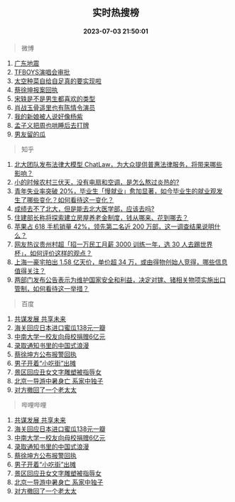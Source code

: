 <div align="center"><h2>实时热搜榜</h2><h4>2023-07-03 21:50:01</h4></div>

> 微博  

1. [广东地震](https://s.weibo.com/weibo?q=%E5%B9%BF%E4%B8%9C%E5%9C%B0%E9%9C%87&t=31&band_rank=1&Refer=top)<br />
2. [TFBOYS演唱会审批](https://s.weibo.com/weibo?q=TFBOYS%E6%BC%94%E5%94%B1%E4%BC%9A%E5%AE%A1%E6%89%B9&t=31&band_rank=2&Refer=top)<br />
3. [太空种菜自给自足真的要实现啦](https://s.weibo.com/weibo?q=%23%E5%A4%AA%E7%A9%BA%E7%A7%8D%E8%8F%9C%E8%87%AA%E7%BB%99%E8%87%AA%E8%B6%B3%E7%9C%9F%E7%9A%84%E8%A6%81%E5%AE%9E%E7%8E%B0%E5%95%A6%23&t=31&band_rank=3&Refer=top)<br />
4. [蔡徐坤报案回执](https://s.weibo.com/weibo?q=%23%E8%94%A1%E5%BE%90%E5%9D%A4%E6%8A%A5%E6%A1%88%E5%9B%9E%E6%89%A7%23&t=31&band_rank=4&Refer=top)<br />
5. [宋轶是不是男生都喜欢的类型](https://s.weibo.com/weibo?q=%23%E5%AE%8B%E8%BD%B6%E6%98%AF%E4%B8%8D%E6%98%AF%E7%94%B7%E7%94%9F%E9%83%BD%E5%96%9C%E6%AC%A2%E7%9A%84%E7%B1%BB%E5%9E%8B%23&t=31&band_rank=5&Refer=top)<br />
6. [肖战玉骨遥里也有陈情令演员](https://s.weibo.com/weibo?q=%23%E8%82%96%E6%88%98%E7%8E%89%E9%AA%A8%E9%81%A5%E9%87%8C%E4%B9%9F%E6%9C%89%E9%99%88%E6%83%85%E4%BB%A4%E6%BC%94%E5%91%98%23&t=31&band_rank=6&Refer=top)<br />
7. [我的新娘被人说好像杨紫](https://s.weibo.com/weibo?q=%23%E6%88%91%E7%9A%84%E6%96%B0%E5%A8%98%E8%A2%AB%E4%BA%BA%E8%AF%B4%E5%A5%BD%E5%83%8F%E6%9D%A8%E7%B4%AB%23&t=31&band_rank=7&Refer=top)<br />
8. [孟子义把周也哄睡后去打牌](https://s.weibo.com/weibo?q=%23%E5%AD%9F%E5%AD%90%E4%B9%89%E6%8A%8A%E5%91%A8%E4%B9%9F%E5%93%84%E7%9D%A1%E5%90%8E%E5%8E%BB%E6%89%93%E7%89%8C%23&t=31&band_rank=8&Refer=top)<br />
9. [男友留的瓜](https://s.weibo.com/weibo?q=%E7%94%B7%E5%8F%8B%E7%95%99%E7%9A%84%E7%93%9C&t=31&band_rank=9&Refer=top)<br />

> 知乎  

1. [北大团队发布法律大模型 ChatLaw，为大众提供普惠法律服务，将带来哪些影响？](https://www.zhihu.com/question/610072848)<br />
2. [小的时候农村三伏天，没有电扇和空调，是怎么熬过炎热的?](https://www.zhihu.com/question/608934044)<br />
3. [青年失业率突破 20%，毕业生「慢就业」愈加显著，如今毕业生的就业观发生了哪些变化？如何看待这一变化？](https://www.zhihu.com/question/608938944)<br />
4. [成绩去不了北大，但是能去北大医学部，应该去吗?](https://www.zhihu.com/question/609084243)<br />
5. [住建部长称将探索建立房屋养老金制度，钱从哪来、花到哪去？](https://www.zhihu.com/theater/25765)<br />
6. [苹果占 618 手机销量 42%，领先第二名近 200 万部，这一调查结果说明什么？](https://www.zhihu.com/question/609145071)<br />
7. [网友热议贵州村超「招一万民工月薪 3000 训练一年，选 30 人去踢世界杯」，如何评价这样的观点？](https://www.zhihu.com/question/610056090)<br />
8. [上海一豪宅拍出 1.58 亿天价，单价超 34 万，或由得物创始人竞得，哪些信息值得关注？](https://www.zhihu.com/question/610023999)<br />
9. [两部门发布公告表示为维护国家安全和利益，决定对镓、锗相关物项实施出口管制，如何看待这一举措？](https://www.zhihu.com/question/610105939)<br />

> 百度  

1. [共谋发展 共享未来](https://www.baidu.com/s?wd=%E5%85%B1%E8%B0%8B%E5%8F%91%E5%B1%95+%E5%85%B1%E4%BA%AB%E6%9C%AA%E6%9D%A5&sa=fyb_news&rsv_dl=fyb_news)<br />
2. [海关回应日本进口蜜瓜138元一瓣](https://www.baidu.com/s?wd=%E6%B5%B7%E5%85%B3%E5%9B%9E%E5%BA%94%E6%97%A5%E6%9C%AC%E8%BF%9B%E5%8F%A3%E8%9C%9C%E7%93%9C138%E5%85%83%E4%B8%80%E7%93%A3&sa=fyb_news&rsv_dl=fyb_news)<br />
3. [中南大学一校友向母校捐赠6亿元](https://www.baidu.com/s?wd=%E4%B8%AD%E5%8D%97%E5%A4%A7%E5%AD%A6%E4%B8%80%E6%A0%A1%E5%8F%8B%E5%90%91%E6%AF%8D%E6%A0%A1%E6%8D%90%E8%B5%A06%E4%BA%BF%E5%85%83&sa=fyb_news&rsv_dl=fyb_news)<br />
4. [录取通知书里的中国式浪漫](https://www.baidu.com/s?wd=%E5%BD%95%E5%8F%96%E9%80%9A%E7%9F%A5%E4%B9%A6%E9%87%8C%E7%9A%84%E4%B8%AD%E5%9B%BD%E5%BC%8F%E6%B5%AA%E6%BC%AB&sa=fyb_news&rsv_dl=fyb_news)<br />
5. [蔡徐坤方公布报警回执](https://www.baidu.com/s?wd=%E8%94%A1%E5%BE%90%E5%9D%A4%E6%96%B9%E5%85%AC%E5%B8%83%E6%8A%A5%E8%AD%A6%E5%9B%9E%E6%89%A7&sa=fyb_news&rsv_dl=fyb_news)<br />
6. [男子开着“小吃街”出摊](https://www.baidu.com/s?wd=%E7%94%B7%E5%AD%90%E5%BC%80%E7%9D%80%E2%80%9C%E5%B0%8F%E5%90%83%E8%A1%97%E2%80%9D%E5%87%BA%E6%91%8A&sa=fyb_news&rsv_dl=fyb_news)<br />
7. [景区回应丑女文字雕塑被指辱女](https://www.baidu.com/s?wd=%E6%99%AF%E5%8C%BA%E5%9B%9E%E5%BA%94%E4%B8%91%E5%A5%B3%E6%96%87%E5%AD%97%E9%9B%95%E5%A1%91%E8%A2%AB%E6%8C%87%E8%BE%B1%E5%A5%B3&sa=fyb_news&rsv_dl=fyb_news)<br />
8. [北京一导游中暑身亡 系家中独子](https://www.baidu.com/s?wd=%E5%8C%97%E4%BA%AC%E4%B8%80%E5%AF%BC%E6%B8%B8%E4%B8%AD%E6%9A%91%E8%BA%AB%E4%BA%A1+%E7%B3%BB%E5%AE%B6%E4%B8%AD%E7%8B%AC%E5%AD%90&sa=fyb_news&rsv_dl=fyb_news)<br />
9. [对方撤回了一个老太太](https://www.baidu.com/s?wd=%E5%AF%B9%E6%96%B9%E6%92%A4%E5%9B%9E%E4%BA%86%E4%B8%80%E4%B8%AA%E8%80%81%E5%A4%AA%E5%A4%AA&sa=fyb_news&rsv_dl=fyb_news)<br />

> 哔哩哔哩  

1. [共谋发展 共享未来](https://www.baidu.com/s?wd=%E5%85%B1%E8%B0%8B%E5%8F%91%E5%B1%95+%E5%85%B1%E4%BA%AB%E6%9C%AA%E6%9D%A5&sa=fyb_news&rsv_dl=fyb_news)<br />
2. [海关回应日本进口蜜瓜138元一瓣](https://www.baidu.com/s?wd=%E6%B5%B7%E5%85%B3%E5%9B%9E%E5%BA%94%E6%97%A5%E6%9C%AC%E8%BF%9B%E5%8F%A3%E8%9C%9C%E7%93%9C138%E5%85%83%E4%B8%80%E7%93%A3&sa=fyb_news&rsv_dl=fyb_news)<br />
3. [中南大学一校友向母校捐赠6亿元](https://www.baidu.com/s?wd=%E4%B8%AD%E5%8D%97%E5%A4%A7%E5%AD%A6%E4%B8%80%E6%A0%A1%E5%8F%8B%E5%90%91%E6%AF%8D%E6%A0%A1%E6%8D%90%E8%B5%A06%E4%BA%BF%E5%85%83&sa=fyb_news&rsv_dl=fyb_news)<br />
4. [录取通知书里的中国式浪漫](https://www.baidu.com/s?wd=%E5%BD%95%E5%8F%96%E9%80%9A%E7%9F%A5%E4%B9%A6%E9%87%8C%E7%9A%84%E4%B8%AD%E5%9B%BD%E5%BC%8F%E6%B5%AA%E6%BC%AB&sa=fyb_news&rsv_dl=fyb_news)<br />
5. [蔡徐坤方公布报警回执](https://www.baidu.com/s?wd=%E8%94%A1%E5%BE%90%E5%9D%A4%E6%96%B9%E5%85%AC%E5%B8%83%E6%8A%A5%E8%AD%A6%E5%9B%9E%E6%89%A7&sa=fyb_news&rsv_dl=fyb_news)<br />
6. [男子开着“小吃街”出摊](https://www.baidu.com/s?wd=%E7%94%B7%E5%AD%90%E5%BC%80%E7%9D%80%E2%80%9C%E5%B0%8F%E5%90%83%E8%A1%97%E2%80%9D%E5%87%BA%E6%91%8A&sa=fyb_news&rsv_dl=fyb_news)<br />
7. [景区回应丑女文字雕塑被指辱女](https://www.baidu.com/s?wd=%E6%99%AF%E5%8C%BA%E5%9B%9E%E5%BA%94%E4%B8%91%E5%A5%B3%E6%96%87%E5%AD%97%E9%9B%95%E5%A1%91%E8%A2%AB%E6%8C%87%E8%BE%B1%E5%A5%B3&sa=fyb_news&rsv_dl=fyb_news)<br />
8. [北京一导游中暑身亡 系家中独子](https://www.baidu.com/s?wd=%E5%8C%97%E4%BA%AC%E4%B8%80%E5%AF%BC%E6%B8%B8%E4%B8%AD%E6%9A%91%E8%BA%AB%E4%BA%A1+%E7%B3%BB%E5%AE%B6%E4%B8%AD%E7%8B%AC%E5%AD%90&sa=fyb_news&rsv_dl=fyb_news)<br />
9. [对方撤回了一个老太太](https://www.baidu.com/s?wd=%E5%AF%B9%E6%96%B9%E6%92%A4%E5%9B%9E%E4%BA%86%E4%B8%80%E4%B8%AA%E8%80%81%E5%A4%AA%E5%A4%AA&sa=fyb_news&rsv_dl=fyb_news)<br />
